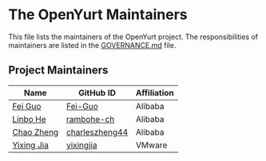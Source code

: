 # The OpenYurt Maintainers

This file lists the maintainers of the OpenYurt project. The responsibilities of maintainers are listed in the [GOVERNANCE.md](GOVERNANCE.md) file.

## Project Maintainers
| Name | GitHub ID | Affiliation |
| ---- | --------- | ----------- |
| [Fei Guo](mailto:f.guo@alibaba-inc.com) | [Fei-Guo](https://github.com/Fei-Guo) | Alibaba |
| [Linbo He](mailto:linbo.hlb@alibaba-inc.com) | [rambohe-ch](https://github.com/rambohe-ch) | Alibaba |
| [Chao Zheng](mailto:c.zheng@alibaba-inc.com) | [charleszheng44](https://github.com/charleszheng44) | Alibaba |
| [Yixing Jia](mailto:yixingjia@gmail.com) | [yixingjia](https://github.com/yixingjia) | VMware |
